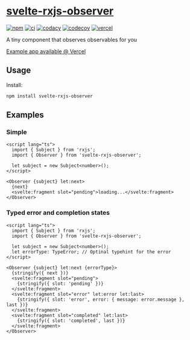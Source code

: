 # [svelte-rxjs-observer](https://github.com/AlexAegis/svelte-rxjs-observer#readme)

[![npm](https://img.shields.io/npm/v/svelte-rxjs-observer/latest)](https://www.npmjs.com/package/svelte-rxjs-observer)
[![ci](https://github.com/AlexAegis/svelte-rxjs-observer/actions/workflows/cicd.yml/badge.svg)](https://github.com/AlexAegis/svelte-rxjs-observer/actions/workflows/cicd.yml)
[![codacy](https://app.codacy.com/project/badge/Grade/c2f27ff062b74be1a141e215bdd39fcb)](https://app.codacy.com/gh/AlexAegis/svelte-rxjs-observer/dashboard?utm_source=gh&utm_medium=referral&utm_content=&utm_campaign=Badge_grade)
[![codecov](https://codecov.io/github/AlexAegis/svelte-rxjs-observer/branch/master/graph/badge.svg?token=MUyY3RXTqa)](https://codecov.io/github/AlexAegis/svelte-rxjs-observer)
[![vercel](https://vercelbadge.vercel.app/api/alexaegis/svelte-rxjs-observer)](https://vercel.com/alexaegis/svelte-rxjs-observer)

A tiny component that observes observables for you

[Example app available @ Vercel](https://svelte-rxjs-observer.vercel.app/)

## Usage

Install:

```sh
npm install svelte-rxjs-observer
```

## Examples

### Simple

```svelte
<script lang="ts">
  import { Subject } from 'rxjs';
  import { Observer } from 'svelte-rxjs-observer';

  let subject = new Subject<number>();
</script>

<Observer {subject} let:next>
  {next}
  <svelte:fragment slot="pending">loading...</svelte:fragment>
</Observer>
```

### Typed error and completion states

```svelte
<script lang="ts">
  import { Subject } from 'rxjs';
  import { Observer } from 'svelte-rxjs-observer';

  let subject = new Subject<number>();
  let errorType: TypeError; // Optinal typehint for the error
</script>

<Observer {subject} let:next {errorType}>
  {stringify({ next })}
  <svelte:fragment slot="pending">
    {stringify({ slot: 'pending' })}
  </svelte:fragment>
  <svelte:fragment slot="error" let:error let:last>
    {stringify({ slot: 'error', error: { message: error.message }, last })}
  </svelte:fragment>
  <svelte:fragment slot="completed" let:last>
    {stringify({ slot: 'completed', last })}
  </svelte:fragment>
</Observer>
```
